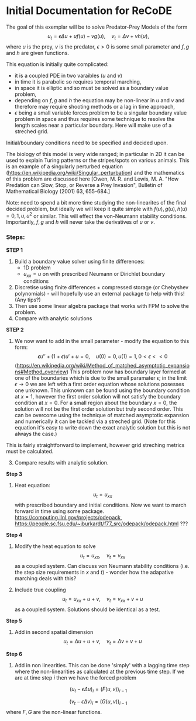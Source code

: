 # Initial Documentation for ReCoDE

The goal of this exemplar will be to solve Predator-Prey Models of the form
$$u_t = \epsilon \Delta u + uf(u) - vg(u), \quad v_t =  \Delta v + vh(u), $$
where $u$ is the prey, $v$ is the predator, $\epsilon >0$ is some small parameter and $f,g$ and $h$ are given functions. 

This equation is initially quite complicated: 

  - it is a coupled PDE in two varaibles ($u$ and $v$)
  - in time it is parabolic so requires temporal marching,
  - in space it is elliptic and so must be solved as a boundary value problem,
  - depending on $f,g$ and $h$ the equation may be non-linear in $u$ and $v$ and therefore may require shooting methods or a lag in time approach,
  - $\epsilon$ being a small variable forces problem to be a singular boundary value problem in space and thus requires some technique to resolve the length scales near a particular boundary. Here will make use of a streched grid.

Initial/boundary conditions need to be specified and decided upon. 

The biology of this model is very wide ranged; in particular in 2D it can be used to explain Turing patterns or the stripes/spots on various animals. This is an example of a singularly perturbed equation (https://en.wikipedia.org/wiki/Singular_perturbation) and the mathematics of this problem are discussed here [Owen, M. R. and Lewis, M. A. "How Predation can Slow, Stop, or Reverse a Prey Invasion", Bulletin of Mathematical Biology (2001) 63, 655-684.] 

Note: need to spend a bit more time studying the non-linearites of the final decided problem, but ideally we will keep it quite simple with $f(u),g(u),h(u) = 0,1,u,u^2$ or similar. This will effect the von-Neumann stability conditions. Importantly, $f,g$ and $h$ will never take the derivatives of $u$ or $v$.


### Steps: 

**STEP 1**
1. Build a boundary value solver using finite differences:
   - 1D problem
   - $u_{xx} = u$ on with prescribed Neumann or Dirichlet boundary conditions
2. Discretise using finite differences + compressed storage (or Chebyshev polynomials) - will hopefully use an external package to help with this! (Any tips?) 
3. Then use some linear algebra package that works with FPM to solve the problem.
4. Compare with analytic solutions

**STEP 2**
1. We now want to add in the small parameter - modify the equation to this form:
   $$\epsilon u'' + (1+\epsilon)u' + u = 0,\quad u(0) = 0, u(1) = 1, 0<\epsilon<<0 $$
   (https://en.wikipedia.org/wiki/Method_of_matched_asymptotic_expansions#Method_overview)
This problem now has boundary layer formed at one of the boundaries which is due to the small paramater $\epsilon$; in the limit $\epsilon\rightarrow 0$ we are left with a first order equation whose solutions posesses one unknown. This unknown can be found using the boundary condition at $x=1$, however the first order solution will not satisfy the boundary condition at $x=0$. For a small region about the boundary $x=0$, the solution will not be the first order solution but truly second order. This can be overcome using the technique of matched asymptotic expansion and numerically it can be tackled via a streched grid. (Note for this equation it's easy to write down the exact analytic solution but this is not always the case.)

This is fairly straightforward to implement, however grid streching metrics must be calculated.

3. Compare results with analytic solution.

**Step 3** 
1. Heat equation:
  $$u_t = u_{xx}$$ with prescribed boundary and initial conditions. 
 Now we want to march forward in time using some package.
https://computing.llnl.gov/projects/odepack, https://people.sc.fsu.edu/~jburkardt/f77_src/odepack/odepack.html ???

**Step 4** 
1. Modify the heat equation to solve
  $$u_t = u_{xx},\quad v_t = v_{xx} $$
as a coupled system. Can discuss von Neumann stability conditions (i.e. the step size requirements in $x$ and $t$) - wonder how the adapative marching deals with this?

3. Include true coupling
  $$u_t = u_{xx} +u+v ,\quad v_t = v_{xx}+v+u$$
as a coupled system. Solutions should be identical as a test.

**Step 5** 
1. Add in second spatial dimension
    $$u_t = \Delta u +u+v ,\quad v_t = \Delta v +v+u$$

**Step 6**
1. Add in non linearities. This can be done 'simply' with a lagging time step where the non-linearities as calculated at the previous time step. If we are at time step $i$ then we have the forced problem

$${(u_t - \epsilon \Delta u)}_{i} = (F(u,v)) _{i-1}$$

$${(v_t - \epsilon \Delta v)}_{i} = (G(u,v)) _{i-1}$$
where $F,G$ are the non-linear functions. 


 









